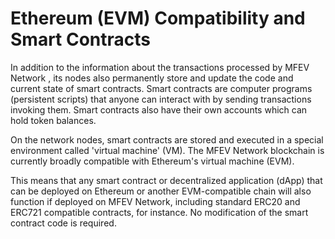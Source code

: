 # Ethereum (EVM) Compatibility and Smart Contracts

In addition to the information about the transactions processed by MFEV Network , its nodes also permanently store and update the code and current state of smart contracts. Smart contracts are computer programs (persistent scripts) that anyone can interact with by sending transactions invoking them. Smart contracts also have their own accounts which can hold token balances.

On the network nodes, smart contracts are stored and executed in a special environment called 'virtual machine' (VM). The MFEV Network blockchain is currently broadly compatible with Ethereum's virtual machine (EVM).

This means that any smart contract or decentralized application (dApp) that can be deployed on Ethereum or another EVM-compatible chain will also function if deployed on MFEV Network, including standard ERC20 and ERC721 compatible contracts, for instance. No modification of the smart contract code is required.
